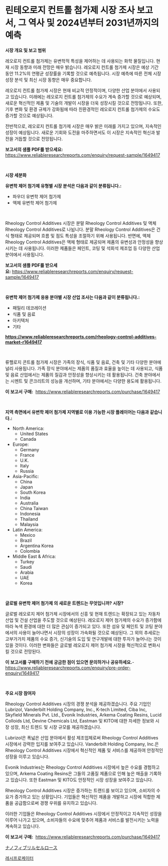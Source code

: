 <p><h1>린테오로지 컨트롤 첨가제 시장 조사 보고서, 그 역사 및 2024년부터 2031년까지의 예측</h1></p><p><strong>시장 개요 및 보고 범위</strong></p>
<p><p>레오로지 컨트롤 첨가제는 유변학적 특성을 제어하는 데 사용되는 화학 물질입니다. 현재 시장 동향과 미래 전망은 매우 밝습니다. 레오로지 컨트롤 첨가제 시장은 예상 기간 동안 11.2%의 연평균 성장률을 기록할 것으로 예측됩니다. 시장 예측에 따른 전체 시장 성장 분석 및 최신 시장 동향은 매우 중요합니다.</p><p>레오로지 컨트롤 첨가제 시장은 현재 비교적 안정적이며, 다양한 산업 분야에서 사용되고 있습니다. 미래에는 레오로지 컨트롤 첨가제의 수요가 계속 증가할 것으로 예상되며, 새로운 혁신적인 제품 및 기술의 개발이 시장을 더욱 성장시킬 것으로 전망됩니다. 또한, 기후 변화 및 환경 규제가 강화됨에 따라 친환경적인 레오로지 컨트롤 첨가제의 수요도 증가할 것으로 예상됩니다.</p><p>전반적으로, 레오로지 컨트롤 첨가제 시장은 매우 밝은 미래를 가지고 있으며, 지속적인 성장이 예상됩니다. 새로운 기회와 도전을 마주하면서도 이 시장은 지속적인 혁신과 발전을 거듭할 것으로 전망됩니다.</p></p>
<p><strong>보고서의 샘플 PDF를 받으세요:</strong> <a href="https://www.reliableresearchreports.com/enquiry/request-sample/1649417">https://www.reliableresearchreports.com/enquiry/request-sample/1649417</a></p>
<p>&nbsp;</p>
<p><strong>시장 세분화</strong></p>
<p><strong>유변학 제어 첨가제 유형별 시장 분석은 다음과 같이 분류됩니다.:</strong></p>
<p><ul><li>파우더 유변학 제어 첨가제</li><li>액체 유변학 제어 첨가제</li></ul></p>
<p>&nbsp;</p>
<p><p>Rheology Control Additives 시장은 분말 Rheology Control Additives 및 액체 Rheology Control Additives로 나뉩니다. 분말 Rheology Control Additives은 건식 형태로 제공되며 흐름 및 점도 특성을 조절하기 위해 사용됩니다. 반면에, 액체 Rheology Control Additives은 액체 형태로 제공되며 제품의 유변성과 안정성을 향상시키는 데 사용됩니다. 이러한 제품들은 페인트, 코팅 및 석회석 제조업 등 다양한 산업 분야에서 사용됩니다.</p></p>
<p><strong>보고서의 샘플 PDF를 받으세요:</strong>&nbsp;<a href="https://www.reliableresearchreports.com/enquiry/request-sample/1649417">https://www.reliableresearchreports.com/enquiry/request-sample/1649417</a></p>
<p>&nbsp;</p>
<p><strong> 유변학 제어 첨가제 응용 분야별 시장 산업 조사는 다음과 같이 분류됩니다.:</strong></p>
<p><ul><li>패밀리 데코레이션</li><li>식품 및 음료</li><li>아키텍처</li><li>기타</li></ul></p>
<p><strong><a href="https://www.reliableresearchreports.com/rheology-control-additives-market-r1649417">https://www.reliableresearchreports.com/rheology-control-additives-market-r1649417</a></strong></p>
<p>&nbsp;</p>
<p><p>류핼로지 콘트롤 첨가제 시장은 가족의 장식, 식품 및 음료, 건축 및 기타 다양한 분야에 널리 사용됩니다. 가족 장식 분야에서는 제품의 품질과 효율을 높이는 데 사용되고, 식품 및 음료 산업에서는 제품의 질감과 안정성을 향상시키는 데 활용됩니다. 건축 분야에서는 시멘트 및 콘크리트의 성능을 개선하며, 기타 분야에서는 다양한 용도에 활용됩니다.</p></p>
<p><strong>이 보고서 구매:</strong>&nbsp; <a href="https://www.reliableresearchreports.com/purchase/1649417">https://www.reliableresearchreports.com/purchase/1649417</a></p>
<p>&nbsp;</p>
<p><strong>지역 측면에서 유변학 제어 첨가제 지역별로 이용 가능한 시장 플레이어는 다음과 같습니다.:</strong></p>
<p><ul>
    <li>
        North America:
        <ul>
            <li>United States</li>
            <li>Canada</li>
        </ul>
    </li>
    <li>
        Europe:
        <ul>
            <li>Germany</li>
            <li>France</li>
            <li>U.K.</li>
            <li>Italy</li>
            <li>Russia</li>
        </ul>
    </li>
    <li>
        Asia-Pacific:
        <ul>
            <li>China</li>
            <li>Japan</li>
            <li>South Korea</li>
            <li>India</li>
            <li>Australia</li>
            <li>China Taiwan</li>
            <li>Indonesia</li>
            <li>Thailand</li>
            <li>Malaysia</li>
        </ul>
    </li>
    <li>
        Latin America:
        <ul>
            <li>Mexico</li>
            <li>Brazil</li>
            <li>Argentina Korea</li>
            <li>Colombia</li>
        </ul>
    </li>
    <li>
        Middle East & Africa:
        <ul>
            <li>Turkey</li>
            <li>Saudi</li>
            <li>Arabia</li>
            <li>UAE</li>
            <li>Korea</li>
        </ul>
    </li>
    </ul></p>
<p>&nbsp;</p>
<p><strong>글로벌 유변학 제어 첨가제 의 새로운 트렌드는 무엇입니까? 시장?</strong></p>
<p><p>글로벌 레오로지 제어 첨가제 시장에서의 신흥 및 현재 트렌드는 확장되고 있는 자동차 산업 및 건설 산업을 주도할 것으로 예상된다. 레오로지 제어 첨가제의 수요가 증가함에 따라 녹색 환경에 대한 더 많은 관심이 증가되고 있다. 또한 섬유 및 페인트 및 코팅 분야에서의 사용이 늘어나면서 시장의 성장이 가속화될 것으로 예상된다. 그 외의 추세로는 고부가가치 제품의 수요 증가, 신기술의 도입 및 연구개발에 대한 투자가 늘어나는 것이 있을 것이다. 이러한 변화들은 글로벌 레오로지 제어 첨가제 시장을 혁신적으로 변화시킬 것으로 전망된다.</p></p>
<p><strong>이 보고서를 구매하기 전에 궁금한 점이 있으면 문의하거나 공유하세요.</strong>- <a href="https://www.reliableresearchreports.com/enquiry/pre-order-enquiry/1649417">https://www.reliableresearchreports.com/enquiry/pre-order-enquiry/1649417</a></p>
<p>&nbsp;</p>
<p><strong>주요 시장 참여자</strong></p>
<p><p>Rheology Control Additives 시장의 경쟁 분석을 제공하겠습니다. 주요 기업인 Lubrizol, Vanderbilt Holding Company, Inc., K-tech Limited, Ciba Inc, Skyfield Minerals Pvt. Ltd., Evonik Industries, Arkema Coating Resins, Lucid Colloids Ltd, Devine Chemicals Ltd, Eastman 및 KITO에 대한 자세한 정보와 시장 성장, 최신 트렌드 및 시장 규모를 제공하겠습니다.</p><p>Lubrizol은 폭넓은 산업 분야에서 활성 제조업체로써 Rheology Control Additives 시장에서 강력한 입지를 보여주고 있습니다. Vanderbilt Holding Company, Inc.은 Rheology Control Additives 시장에서 혁신적인 제품 및 서비스를 제공하여 안정적인 성장을 이루고 있습니다.</p><p>Evonik Industries는 Rheology Control Additives 시장에서 높은 수요를 경험하고 있으며, Arkema Coating Resins은 그들의 고품질 제품으로 인해 높은 매출을 기록하고 있습니다. 또한 Eastman 및 KITO도 안정적인 시장 성장을 보여주고 있습니다.</p><p>Rheology Control Additives 시장은 증가하는 트랜드를 보이고 있으며, 소비자의 수요가 증가하고 있는 상황입니다. 기업들은 혁신적인 제품을 개발하고 시장에 적합한 제품을 공급함으로써 경쟁 우위를 유지하고 있습니다.</p><p>이러한 기업들은 Rheology Control Additives 시장에서 안정적이고 지속적인 성장을 이루어 나가고 있으며, 소비자들의 수요에 맞추어 제품과 서비스를 발전시키는 노력을 계속하고 있습니다.</p></p>
<p><strong>이 보고서 구매:</strong>&nbsp;&nbsp;<a href="https://www.reliableresearchreports.com/purchase/1649417">https://www.reliableresearchreports.com/purchase/1649417</a></p>
<p><p><a href="https://github.com/oafhukehf4709715/Market-Research-Report-List-1/blob/main/741087031129.md">ナノフィブリルセルロース</a></p><p><a href="https://github.com/plelbej847484502/Market-Research-Report-List-1/blob/main/224352428563.md">레시프로케이터</a></p></p>